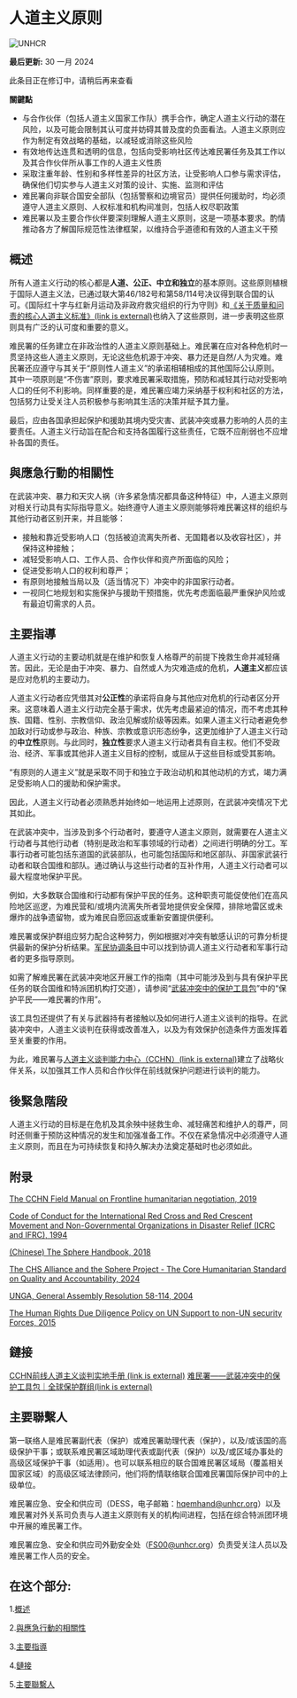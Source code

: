# 人道主义原则

![UNHCR](/themes/custom/ehb/logo-print.png)

**最后更新:** 30 一月 2024

此条目正在修订中，请稍后再来查看

**關鍵點**

-   与合作伙伴（包括人道主义国家工作队）携手合作，确定人道主义行动的潜在风险，以及可能会限制其认可度并妨碍其普及度的负面看法。人道主义原则应作为制定有效战略的基础，以减轻或消除这些风险
-   有效地传达连贯和透明的信息，包括向受影响社区传达难民署任务及其工作以及其合作伙伴所从事工作的人道主义性质
-   采取注重年龄、性别和多样性差异的社区方法，让受影响人口参与需求评估，确保他们切实参与人道主义对策的设计、实施、监测和评估
-   难民署向非联合国安全部队（包括警察和边境官员）提供任何援助时，均必须遵守人道主义原则、人权标准和机构间准则，包括人权尽职政策
-   难民署以及主要合作伙伴要深刻理解人道主义原则，这是一项基本要求。酌情推动各方了解国际规范性法律框架，以维持合乎道德和有效的人道主义干预

## 概述

所有人道主义行动的核心都是**人道、公正、中立和独立**的基本原则。这些原则植根于国际人道主义法，已通过联大第46/182号和第58/114号决议得到联合国的认可。《国际红十字与红新月运动及非政府救灾组织的行为守则》和[《关于质量和问责的核心人道主义标准》(link is external)](https://www.corehumanitarianstandard.org/ "(opens in a new window)")也纳入了这些原则，进一步表明这些原则具有广泛的认可度和重要的意义。

难民署的任务建立在非政治性的人道主义原则基础上。难民署在应对各种危机时一贯坚持这些人道主义原则，无论这些危机源于冲突、暴力还是自然/人为灾难。难民署还应遵守与其关于“原则性人道主义”的承诺相辅相成的其他国际公认原则。  其中一项原则是“不伤害”原则，要求难民署采取措施，预防和减轻其行动对受影响人口的任何不利影响。同样重要的是，难民署应竭力采纳基于权利和社区的方法，包括努力让受关注人员积极参与影响其生活的决策并赋予其力量。

最后，应由各国承担起保护和援助其境内受灾害、武装冲突或暴力影响的人员的主要责任。人道主义行动旨在配合和支持各国履行这些责任，它既不应削弱也不应增补各国的责任。

## 與應急行動的相關性

在武装冲突、暴力和天灾人祸（许多紧急情况都具备这种特征）中，人道主义原则对相关行动具有实际指导意义。始终遵守人道主义原则能够将难民署这样的组织与其他行动者区别开来，并且能够：

-   接触和靠近受影响人口（包括被迫流离失所者、无国籍者以及收容社区），并保持这种接触；
-   减轻受影响人口、工作人员、合作伙伴和资产所面临的风险；
-   促进受影响人口的权利和尊严；
-   有原则地接触当局以及（适当情况下）冲突中的非国家行动者。
-   一视同仁地规划和实施保护与援助干预措施，优先考虑面临最严重保护风险或有最迫切需求的人员。

## 主要指導

人道主义行动的主要动机就是在维护和恢复人格尊严的前提下挽救生命并减轻痛苦。因此，无论是由于冲突、暴力、自然或人为灾难造成的危机，**人道主义**都应该是应对危机的主要动力。

人道主义行动者应凭借其对**公正性**的承诺将自身与其他应对危机的行动者区分开来。这意味着人道主义行动完全基于需求，优先考虑最紧迫的情况，而不考虑其种族、国籍、性别、宗教信仰、政治见解或阶级等因素。如果人道主义行动者避免参加敌对行动或参与政治、种族、宗教或意识形态纷争，这更加维护了人道主义行动的**中立性**原则。与此同时，**独立性**要求人道主义行动者具有自主权。他们不受政治、经济、军事或其他非人道主义目标的控制，或屈从于这些目标或受其影响。

“有原则的人道主义”就是采取不同于和独立于政治动机和其他动机的方式，竭力满足受影响人口的援助和保护需求。

因此，人道主义行动者必须熟悉并始终如一地运用上述原则，在武装冲突情况下尤其如此。

在武装冲突中，当涉及到多个行动者时，要遵守人道主义原则，就需要在人道主义行动者与其他行动者（特别是政治和军事领域的行动者）之间进行明确的分工。军事行动者可能包括东道国的武装部队，也可能包括国际和地区部队、非国家武装行动者和联合国维和部队。通过确认与这些行动者的互补作用，人道主义行动者可以最大程度地保护平民。

例如，大多数联合国维和行动都有保护平民的任务。这种职责可能促使他们在高风险地区巡逻，为难民营和/或境内流离失所者营地提供安全保障，排除地雷区或未爆炸的战争遗留物，或为难民自愿回返或重新安置提供便利。

难民署或保护群组应努力配合这种努力，例如根据对冲突有敏感认识的可靠分析提供最新的保护分析结果。[军民协调条目](https://emergency.unhcr.org/zh-hans/coordination-and-communication/%E4%B8%8E%E5%85%B6%E4%BB%96%E6%9C%BA%E6%9E%84%E5%90%88%E4%BD%9C/%E5%86%9B%E6%B0%91%E5%8D%8F%E8%B0%83)中可以找到协调人道主义行动者和军事行动者的更多指导原则。

如需了解难民署在武装冲突地区开展工作的指南（其中可能涉及到与具有保护平民任务的联合国维和特派团机构打交道），请参阅“[武装冲突中的保护工具包](https://emergency.unhcr.org/zh-hans/protection/%E4%BF%9D%E6%8A%A4%E6%9C%BA%E5%88%B6/%E6%AD%A6%E8%A3%85%E5%86%B2%E7%AA%81%E4%B8%AD%E7%9A%84%E4%BF%9D%E6%8A%A4)”中的“保护平民——难民署的作用”。

该工具包还提供了有关与武器持有者接触以及如何进行人道主义谈判的指导。在武装冲突中，人道主义谈判在获得或改善准入，以及为有效保护创造条件方面发挥着至关重要的作用。

为此，难民署与[人道主义谈判能力中心（CCHN）(link is external)](https://frontline-negotiations.org/ "(opens in a new window)")建立了战略伙伴关系，以加强其工作人员和合作伙伴在前线就保护问题进行谈判的能力。

## 後緊急階段

人道主义行动的目标是在危机及其余殃中拯救生命、减轻痛苦和维护人的尊严，同时还侧重于预防这种情况的发生和加强准备工作。不仅在紧急情况中必须遵守人道主义原则，而且在为可持续恢复和持久解决办法奠定基础时也必须如此。

## 附录

[The CCHN Field Manual on Frontline humanitarian negotiation, 2019](/sites/default/files/2024-01/1.%20The%20CCHN%20Field%20Manual%20on%20Frontline%20humanitarian%20negotiation.pdf)

[Code of Conduct for the International Red Cross and Red Crescent Movement and Non-Governmental Organizations in Disaster Relief (ICRC and IFRC), 1994](/sites/default/files/Code%20of%20Conduct%20for%20the%20International%20Red%20Cross%20and%20Red%20Crescent%20Movement%20and%20Non-Governmental%20Organizations%20in%20Disaster%20Relief%20%28ICRC%20and%20IFRC%29.pdf)

[(Chinese) The Sphere Handbook, 2018](/sites/default/files/2024-03/Handbook-2018-SimplifiedChinese-1%20%281%29_0.pdf)

[The CHS Alliance and the Sphere Project - The Core Humanitarian Standard on Quality and Accountability, 2024](/sites/default/files/2024-01/4.%20The%20Core%20Humanitarian%20Standard%20on%20Quality%20and%20Accountability.pdf)

[UNGA, General Assembly Resolution 58-114, 2004](/sites/default/files/General%20Assembly%20Resolution%2058-114.pdf)

[The Human Rights Due Diligence Policy on UN Support to non-UN security Forces, 2015](/sites/default/files/2024-01/6.%20The%20Human%20Rights%20Due%20Diligence%20Policy%20on%20UN%20Support%20to%20non-UN%20security%20Forces.pdf)

## 鏈接

[CCHN前线人道主义谈判实地手册 (link is external)](https://frontline-negotiations.org/wp-content/uploads/2019/11/CCHN-Field-Manual-EN.pdf "(opens in a new window)") [难民署——武装冲突中的保护工具包｜全球保护群组(link is external)](https://www.globalprotectioncluster.org/publications/697/policy-and-guidance/tool-toolkit/unhcr-protection-armed-conflict-toolkit "(opens in a new window)")

## 主要聯繫人

第一联络人是难民署副代表（保护）或难民署助理代表（保护），以及/或该国的高级保护干事；或联系难民署区域助理代表或副代表（保护）以及/或区域办事处的高级区域保护干事（如适用）。也可以联系相应的联合国难民署区域局（覆盖相关国家区域）的高级区域法律顾问，他们将酌情联络联合国难民署国际保护司中的上级单位。

难民署应急、安全和供应司（DESS，电子邮箱：[hqemhand@unhcr.org](hqemhand@unhcr.org)）以及难民署对外关系司负责与人道主义原则有关的机构间进程，包括在综合特派团环境中开展的难民署工作。

难民署应急、安全和供应司外勤安全处（[FS00@unhcr.org](FS00@unhcr.org)）负责受关注人员以及难民署工作人员的安全。

## 在这个部分:

1.[概述](#0)

2.[與應急行動的相關性](#1)

3.[主要指導](#2)

4.[鏈接](#3)

5.[主要聯繫人](#4)
